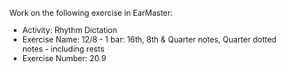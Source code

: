 Work on the following exercise in EarMaster:
- Activity: Rhythm Dictation
- Exercise Name: 12/8 - 1 bar: 16th, 8th & Quarter notes, Quarter dotted notes - including rests
- Exercise Number: 20.9
